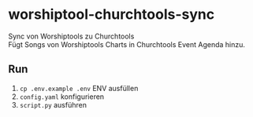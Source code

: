 # worshiptool-churchtools-sync

Sync von Worshiptools zu Churchtools  
Fügt Songs von Worshiptools Charts in Churchtools Event Agenda hinzu.

## Run

1. `cp .env.example .env` ENV ausfüllen
2. `config.yaml` konfigurieren
3. `script.py` ausführen
